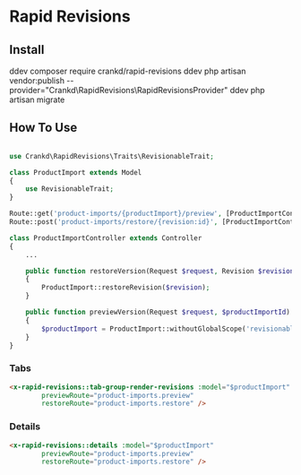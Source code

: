 # Rapid Revisions

## Install

ddev composer require crankd/rapid-revisions
ddev php artisan vendor:publish --provider="Crankd\RapidRevisions\RapidRevisionsProvider"
ddev php artisan migrate

## How To Use


```php

use Crankd\RapidRevisions\Traits\RevisionableTrait;

class ProductImport extends Model
{
    use RevisionableTrait;
}
```

```php
Route::get('product-imports/{productImport}/preview', [ProductImportController::class, "previewVersion"])->name('product-imports.preview');
Route::post('product-imports/restore/{revision:id}', [ProductImportController::class, "restoreVersion"])->name('product-imports.restore');
```

```php
class ProductImportController extends Controller
{
    ...

    public function restoreVersion(Request $request, Revision $revision)
    {
        ProductImport::restoreRevision($revision);
    }

    public function previewVersion(Request $request, $productImportId)
    {
        $productImport = ProductImport::withoutGlobalScope('revisionable')->find($productImportId);
    }
}

```

### Tabs

```html
<x-rapid-revisions::tab-group-render-revisions :model="$productImport"
        previewRoute="product-imports.preview"
        restoreRoute="product-imports.restore" />
```

### Details

```html
<x-rapid-revisions::details :model="$productImport"
        previewRoute="product-imports.preview"
        restoreRoute="product-imports.restore" />
```